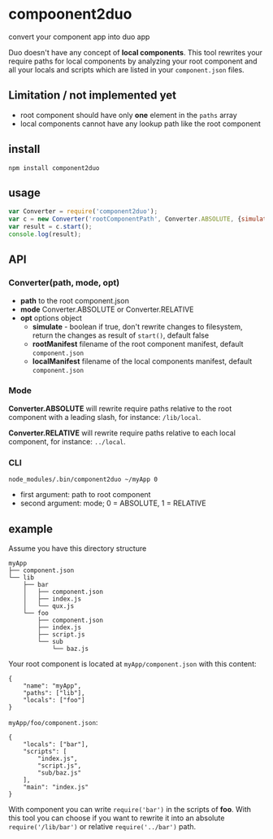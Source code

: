compoonent2duo
==============

convert your component app into duo app

Duo doesn't have any concept of __local components__.
This tool rewrites your require paths for local components by
analyzing your root component and all your locals and scripts which are listed in your `component.json` files.


## Limitation / not implemented yet
- root component should have only __one__ element in the `paths` array
- local components cannot have any lookup path like the root component


## install

    npm install component2duo

## usage

```js
var Converter = require('component2duo');
var c = new Converter('rootComponentPath', Converter.ABSOLUTE, {simulate:true});
var result = c.start();
console.log(result);
```

## API

### Converter(path, mode, opt)

- __path__ to the root component.json
- __mode__ Converter.ABSOLUTE or Converter.RELATIVE
- __opt__ options object
    - __simulate__ - boolean if true, don't rewrite changes to filesystem, return the changes as result of `start()`, default false
    - __rootManifest__ filename of the root component manifest, default `component.json`
    - __localManifest__ filename of the local components manifest, default `component.json`

### Mode
__Converter.ABSOLUTE__ will rewrite require paths relative to the root component with a leading slash, for instance: `/lib/local`.

__Converter.RELATIVE__ will rewrite require paths relative to each local component, for instance: `../local`.

### CLI

    node_modules/.bin/component2duo ~/myApp 0

- first argument: path to root component
- second argument: mode; 0 = ABSOLUTE, 1 = RELATIVE


## example

Assume you have this directory structure

    myApp
    ├── component.json
    └── lib
        ├── bar
        │   ├── component.json
        │   ├── index.js
        │   └── qux.js
        └── foo
            ├── component.json
            ├── index.js
            ├── script.js
            └── sub
                └── baz.js

Your root component is located at `myApp/component.json` with this content: 

    {
        "name": "myApp",
        "paths": ["lib"],
        "locals": ["foo"]
    }

`myApp/foo/component.json`:

    {
        "locals": ["bar"],
        "scripts": [
            "index.js",
            "script.js",
            "sub/baz.js"
        ],
        "main": "index.js"
    }

With component you can write `require('bar')` in the scripts of __foo__.
With this tool you can choose if you want to rewrite it into an absolute `require('/lib/bar')` or relative `require('../bar')` path.
